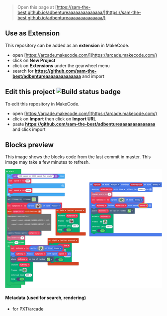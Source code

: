 
> Open this page at [https://sam-the-best.github.io/adbentureaaaaaaaaaaaaaa/](https://sam-the-best.github.io/adbentureaaaaaaaaaaaaaa/)

## Use as Extension

This repository can be added as an **extension** in MakeCode.

* open [https://arcade.makecode.com/](https://arcade.makecode.com/)
* click on **New Project**
* click on **Extensions** under the gearwheel menu
* search for **https://github.com/sam-the-best/adbentureaaaaaaaaaaaaaa** and import

## Edit this project ![Build status badge](https://github.com/sam-the-best/adbentureaaaaaaaaaaaaaa/workflows/MakeCode/badge.svg)

To edit this repository in MakeCode.

* open [https://arcade.makecode.com/](https://arcade.makecode.com/)
* click on **Import** then click on **Import URL**
* paste **https://github.com/sam-the-best/adbentureaaaaaaaaaaaaaa** and click import

## Blocks preview

This image shows the blocks code from the last commit in master.
This image may take a few minutes to refresh.

![A rendered view of the blocks](https://github.com/sam-the-best/adbentureaaaaaaaaaaaaaa/raw/master/.github/makecode/blocks.png)

#### Metadata (used for search, rendering)

* for PXT/arcade
<script src="https://makecode.com/gh-pages-embed.js"></script><script>makeCodeRender("{{ site.makecode.home_url }}", "{{ site.github.owner_name }}/{{ site.github.repository_name }}");</script>
